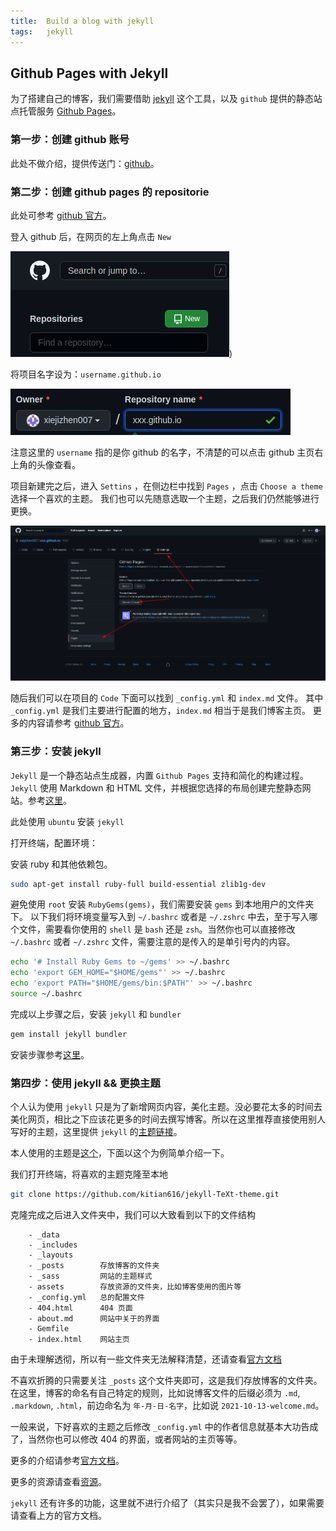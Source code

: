 ```yaml
---
title:  Build a blog with jekyll
tags:   jekyll 
---
```


## Github Pages with Jekyll

为了搭建自己的博客，我们需要借助 [jekyll](https://jekyllrb.com/) 这个工具，以及 `github` 提供的静态站点托管服务 [Github Pages](https://docs.github.com/cn/pages/getting-started-with-github-pages/about-github-pages)。

### 第一步：创建 github 账号

此处不做介绍，提供传送门：[github](https://github.com/)。

### 第二步：创建 github pages 的 repositorie

此处可参考 [github 官方](https://docs.github.com/cn/pages/getting-started-with-github-pages/about-github-pages)。

登入 github 后，在网页的左上角点击 `New`

![New-repo](/assets/images/blog/github-new-repo.png))

将项目名字设为：`username.github.io`

![Repo-name](/assets/images/blog/github-new-repo1.png)

注意这里的 `username` 指的是你 github 的名字，不清楚的可以点击 github 主页右上角的头像查看。

项目新建完之后，进入 `Settins` ，在侧边栏中找到 `Pages` ，点击 `Choose a theme` 选择一个喜欢的主题。
我们也可以先随意选取一个主题，之后我们仍然能够进行更换。

![Settings](/assets/images/blog/github-new-repo2.png)

随后我们可以在项目的 `Code` 下面可以找到 `_config.yml` 和 `index.md` 文件。
其中 `_config.yml` 是我们主要进行配置的地方，`index.md` 相当于是我们博客主页。
更多的内容请参考 [github 官方](https://docs.github.com/cn/pages/getting-started-with-github-pages/about-github-pages)。

### 第三步：安装 jekyll

`Jekyll` 是一个静态站点生成器，内置 `Github Pages` 支持和简化的构建过程。`Jekyll` 使用 Markdown 和 HTML 文件，并根据您选择的布局创建完整静态网站。参考[这里](https://docs.github.com/cn/pages/setting-up-a-github-pages-site-with-jekyll/about-github-pages-and-jekyll)。

此处使用 `ubuntu` 安装 `jekyll`

打开终端，配置环境：

安装 ruby 和其他依赖包。

```bash
sudo apt-get install ruby-full build-essential zlib1g-dev
```

避免使用 `root` 安装 `RubyGems(gems)`，我们需要安装 `gems` 到本地用户的文件夹下。
以下我们将环境变量写入到 `~/.bashrc` 或者是 `~/.zshrc` 中去，至于写入哪个文件，需要看你使用的 `shell` 是 `bash` 还是 `zsh`。当然你也可以直接修改 `~/.bashrc` 或者 `~/.zshrc` 文件，需要注意的是传入的是单引号内的内容。

```bash
echo '# Install Ruby Gems to ~/gems' >> ~/.bashrc
echo 'export GEM_HOME="$HOME/gems"' >> ~/.bashrc
echo 'export PATH="$HOME/gems/bin:$PATH"' >> ~/.bashrc
source ~/.bashrc
```

完成以上步骤之后，安装 `jekyll` 和 `bundler`

```bash
gem install jekyll bundler
```

安装步骤参考[这里](https://jekyllrb.com/docs/installation/ubuntu/)。

### 第四步：使用 jekyll && 更换主题

个人认为使用 `jekyll` 只是为了新增网页内容，美化主题。没必要花太多的时间去美化网页，相比之下应该花更多的时间去撰写博客。所以在这里推荐直接使用别人写好的主题，这里提供 `jekyll` 的[主题链接](http://jekyllthemes.org/)。

本人使用的主题是[这个](https://tianqi.name/jekyll-TeXt-theme/test/)，下面以这个为例简单介绍一下。

我们打开终端，将喜欢的主题克隆至本地

```bash
git clone https://github.com/kitian616/jekyll-TeXt-theme.git
```

克隆完成之后进入文件夹中，我们可以大致看到以下的文件结构

```
    - _data         
    - _includes     
    - _layouts
    - _posts        存放博客的文件夹
    - _sass         网站的主题样式
    - assets        存放资源的文件夹，比如博客使用的图片等
    - _config.yml   总的配置文件
    - 404.html      404 页面
    - about.md      网站中关于的界面
    - Gemfile       
    - index.html    网站主页
```

由于未理解透彻，所以有一些文件夹无法解释清楚，还请查看[官方文档](https://jekyllrb.com/docs/)

不喜欢折腾的只需要关注 `_posts` 这个文件夹即可，这是我们存放博客的文件夹。在这里，博客的命名有自己特定的规则，比如说博客文件的后缀必须为 `.md`, `.markdown`, `.html`，前边命名为 `年-月-日-名字`，比如说 `2021-10-13-welcome.md`。

一般来说，下好喜欢的主题之后修改 `_config.yml` 中的作者信息就基本大功告成了，当然你也可以修改 404 的界面，或者网站的主页等等。

更多的介绍请参考[官方文档](https://jekyllrb.com/docs/)。

更多的资源请查看[资源](https://jekyllrb.com/resources/)。

`jekyll` 还有许多的功能，这里就不进行介绍了（其实只是我不会罢了），如果需要请查看上方的官方文档。
